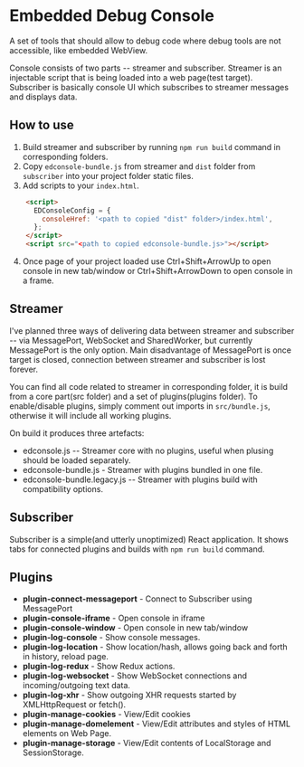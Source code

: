 # Embedded Debug Console
A set of tools that should allow to debug code where debug tools are not accessible, like embedded WebView.

Console consists of two parts -- streamer and subscriber. Streamer is an injectable script that is being loaded
into a web page(test target). Subscriber is basically console UI which subscribes to streamer messages and displays
data.

## How to use
1. Build streamer and subscriber by running `npm run build` command in corresponding folders.
2. Copy `edconsole-bundle.js` from streamer and `dist` folder from `subscriber` into your project folder static files.
3. Add scripts to your `index.html`.
```html
    <script>
      EDConsoleConfig = {
        consoleHref: '<path to copied "dist" folder>/index.html',
      };
    </script>
    <script src="<path to copied edconsole-bundle.js>"></script>
```
4. Once page of your project loaded use Ctrl+Shift+ArrowUp to open console in new tab/window or Ctrl+Shift+ArrowDown to open console in a frame.

## Streamer
I've planned three ways of delivering data between streamer and subscriber -- via MessagePort, WebSocket and SharedWorker,
but currently MessagePort is the only option. Main disadvantage of MessagePort is once target is closed, connection
between streamer and subscriber is lost forever.

You can find all code related to streamer in corresponding folder, it is build from a core part(src folder) and a set
of plugins(plugins folder). To enable/disable plugins, simply comment out imports in `src/bundle.js`, otherwise it will
include all working plugins.

On build it produces three artefacts:
* edconsole.js -- Streamer core with no plugins, useful when plusing should be loaded separately.
* edconsole-bundle.js - Streamer with plugins bundled in one file.
* edconsole-bundle.legacy.js -- Streamer with plugins build with compatibility options.

## Subscriber
Subscriber is a simple(and utterly unoptimized) React application. It shows tabs for connected plugins and builds
with `npm run build` command.

## Plugins
* **plugin-connect-messageport** - Connect to Subscriber using MessagePort
* **plugin-console-iframe** - Open console in iframe
* **plugin-console-window** - Open console in new tab/window
* **plugin-log-console** - Show console messages.
* **plugin-log-location** - Show location/hash, allows going back and forth in history, reload page.
* **plugin-log-redux** - Show Redux actions.
* **plugin-log-websocket** - Show WebSocket connections and incoming/outgoing text data.
* **plugin-log-xhr** - Show outgoing XHR requests started by XMLHttpRequest or fetch().
* **plugin-manage-cookies** - View/Edit cookies
* **plugin-manage-domelement** - View/Edit attributes and styles of HTML elements on Web Page.
* **plugin-manage-storage** - View/Edit contents of LocalStorage and SessionStorage.

